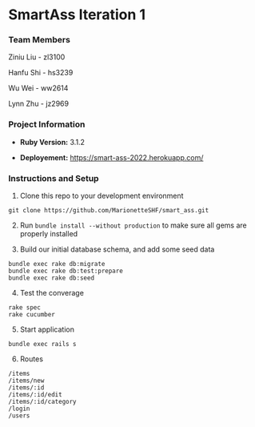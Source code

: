 # SmartAss Iteration 1

### Team Members

Ziniu Liu - zl3100

Hanfu Shi - hs3239

Wu Wei - ww2614

Lynn Zhu - jz2969

### Project Information

* **Ruby Version:** 3.1.2

* **Deployement:** https://smart-ass-2022.herokuapp.com/

### Instructions and Setup

1. Clone this repo to your development environment

`git clone https://github.com/MarionetteSHF/smart_ass.git`

2. Run `bundle install --without production` to make sure all gems are properly installed

3. Build our initial database schema, and add some seed data

```shell
bundle exec rake db:migrate
bundle exec rake db:test:prepare
bundle exec rake db:seed
```

4. Test the converage

```shell
rake spec
rake cucumber
```
5. Start application
```shell
bundle exec rails s
```
6. Routes
```shell
/items
/items/new
/items/:id
/items/:id/edit
/items/:id/category
/login
/users
```
